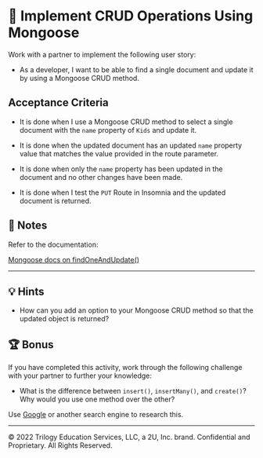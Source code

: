 # 📖 Implement CRUD Operations Using Mongoose

Work with a partner to implement the following user story:

* As a developer, I want to be able to find a single document and update it by using a Mongoose CRUD method.

## Acceptance Criteria

* It is done when I use a Mongoose CRUD method to select a single document with the `name` property of `Kids` and update it.

* It is done when the updated document has an updated `name` property value that matches the value provided in the route parameter.

* It is done when only the `name` property has been updated in the document and no other changes have been made.

* It is done when I test the `PUT` Route in Insomnia and the updated document is returned.

## 📝 Notes

Refer to the documentation:

[Mongoose docs on findOneAndUpdate()](https://mongoosejs.com/docs/tutorials/findoneandupdate.html)

---

## 💡 Hints

* How can you add an option to your Mongoose CRUD method so that the updated object is returned?

## 🏆 Bonus

If you have completed this activity, work through the following challenge with your partner to further your knowledge:

* What is the difference between `insert()`, `insertMany()`, and `create()`? Why would you use one method over the other?

Use [Google](https://www.google.com) or another search engine to research this.

---
© 2022 Trilogy Education Services, LLC, a 2U, Inc. brand. Confidential and Proprietary. All Rights Reserved.
